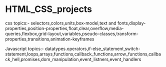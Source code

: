 # HTML_CSS_projects

css topics:- selectors,colors,units,box-model,text and fonts,display-properties,position-properties,float,clear,overflow,media-queries,flexbox,grid-layout,variables,pseudo-classes,transform-properties,transitions,animation-keyframes

Javascript topics:- datatypes.operators,if-else_statement,switch-statement,loops,arrays,functions,callback_functions,arrow_functions,callback_hell,promises,dom_manipulation,event_listners,event_handlers

